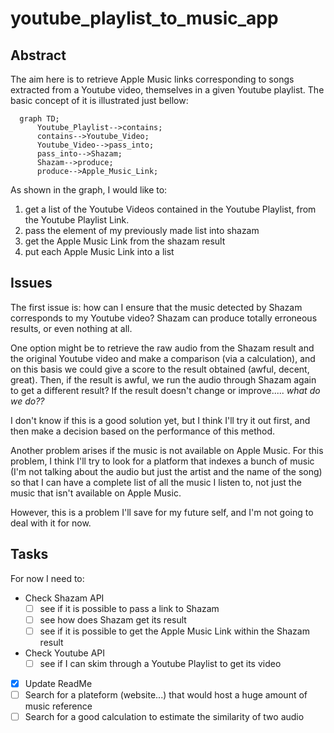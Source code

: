 # youtube_playlist_to_music_app
## Abstract
The aim here is to retrieve Apple Music links corresponding to songs extracted from a Youtube video, themselves in a given Youtube playlist.
The basic concept of it is illustrated just bellow:
```mermaid
  graph TD;
      Youtube_Playlist-->contains;
      contains-->Youtube_Video;
      Youtube_Video-->pass_into;
      pass_into-->Shazam;
      Shazam-->produce;
      produce-->Apple_Music_Link;
```
As shown in the graph, I would like to:
1. get a list of the Youtube Videos contained in the Youtube Playlist, from the Youtube Playlist Link.
2. pass the element of my previously made list into shazam
4. get the Apple Music Link from the shazam result
5. put each Apple Music Link into a list

## Issues
The first issue is: how can I ensure that the music detected by Shazam corresponds to my Youtube video? Shazam can produce totally erroneous results, or even nothing at all.

One option might be to retrieve the raw audio from the Shazam result and the original Youtube video and make a comparison (via a calculation), and on this basis we could give a score to the result obtained (awful, decent, great). Then, if the result is awful, we run the audio through Shazam again to get a different result? If the result doesn't change or improve..... *what do we do??*

I don't know if this is a good solution yet, but I think I'll try it out first, and then make a decision based on the performance of this method.

Another problem arises if the music is not available on Apple Music. For this problem, I think I'll try to look for a platform that indexes a bunch of music (I'm not talking about the audio but just the artist and the name of the song) so that I can have a complete list of all the music I listen to, not just the music that isn't available on Apple Music.

However, this is a problem I'll save for my future self, and I'm not going to deal with it for now.

## Tasks
For now I need to:
- Check Shazam API
  - [ ] see if it is possible to pass a link to Shazam
  - [ ] see how does Shazam get its result
  - [ ] see if it is possible to get the Apple Music Link within the Shazam result
- Check Youtube API
  - [ ] see if I can skim through a Youtube Playlist to get its video 
- [x] Update ReadMe
- [ ] Search for a plateform (website...) that would host a huge amount of music reference
- [ ] Search for a good calculation to estimate the similarity of two audio
